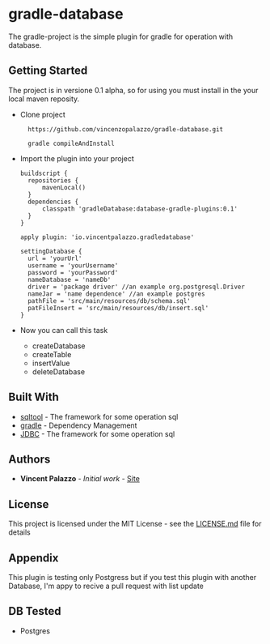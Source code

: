 # gradle-database

The gradle-project is the simple plugin for gradle for operation with database.

## Getting Started

The project is in versione 0.1 alpha, so for using you must install in the your local maven reposity.

- Clone project
  ```
    https://github.com/vincenzopalazzo/gradle-database.git
  
    gradle compileAndInstall
  ```
- Import the plugin into your project
  ```
  buildscript {
    repositories {
        mavenLocal()
    }
    dependencies {
        classpath 'gradleDatabase:database-gradle-plugins:0.1'
    }
  }
  
  apply plugin: 'io.vincentpalazzo.gradledatabase'
  
  settingDatabase {
    url = 'yourUrl'
    username = 'yourUsername'
    password = 'yourPassword'
    nameDatabase = 'nameDb'
    driver = 'package driver' //an example org.postgresql.Driver
    nameJar = 'name dependence' //an example postgres
    pathFile = 'src/main/resources/db/schema.sql'
    patFileInsert = 'src/main/resources/db/insert.sql'
  }
  ```
  
- Now you can call this task
  - createDatabase
  - createTable
  - insertValue
  - deleteDatabase

## Built With

* [sqltool](https://mvnrepository.com/artifact/org.hsqldb/sqltool/2.2.8) - The framework for some operation sql
* [gradle](https://gradle.org/) - Dependency Management
* [JDBC](https://www.oracle.com/technetwork/java/javase/jdbc/index.html) - The framework for some operation sql
 
## Authors

* **Vincent Palazzo** - *Initial work* - [Site](https://vincenzopalazzo.github.io/)


## License

This project is licensed under the MIT License - see the [LICENSE.md](https://github.com/vincenzopalazzo/gradle-database/blob/master/LICENSE) file for details

## Appendix

This plugin is testing only Postgress but if you test this plugin with another Database, I'm appy to recive a pull request  with list
update

## DB Tested
- Postgres


